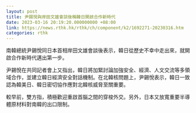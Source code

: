 ```yaml
---
layout: post
title: 尹錫悅與岸田文雄會談後稱韓日開啟合作新時代
date: 2023-03-16 20:19:20.000000000 +08:00
link: https://news.rthk.hk/rthk/ch/component/k2/1692271-20230316.htm
categories: rthk
---
```


南韓總統尹錫悅同日本首相岸田文雄會談後表示，韓日從歷史不幸中走出來，就開啟合作新時代邁出第一步。

尹錫悅在共同記者會上又指出，韓日將加緊討論加強安全、經濟、人文交流等多領域合作，並建立韓日經濟安全對話機制。在北韓核問題上，尹錫悅表示，韓日一致認為韓美日、韓日密切協作應對北韓核威脅至關重要。

較早前，雙方指，積極歡迎重啟首腦之間的穿梭外交。另外，日本又放寬重要半導體原材料對南韓的出口限制。
